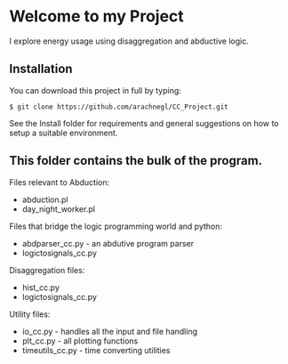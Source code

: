 Welcome to my Project
=====================

I explore energy usage using disaggregation and abductive logic.

## Installation

You can download this project in full by typing:

    $ git clone https://github.com/arachnegl/CC_Project.git

See the Install folder for requirements and general suggestions on how to setup a suitable environment.

## This folder contains the bulk of the program.

Files relevant to Abduction:
* abduction.pl
* day_night_worker.pl

Files that bridge the logic programming world and python:
* abdparser_cc.py        - an abdutive program parser
* logictosignals_cc.py

Disaggregation files:
* hist_cc.py
* logictosignals_cc.py

Utility files:
* io_cc.py               - handles all the input and file handling
* plt_cc.py              - all plotting functions
* timeutils_cc.py        - time converting utilities